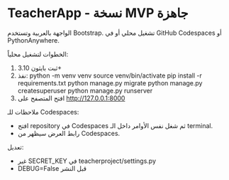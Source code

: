 # TeacherApp - نسخة MVP جاهزة
الواجهة بالعربية وتستخدم Bootstrap.
تشغيل محلي أو في GitHub Codespaces أو PythonAnywhere.

الخطوات لتشغيل محلياً:
1. ثبت بايثون 3.10+
2. نفذ:
   python -m venv venv
   source venv/bin/activate
   pip install -r requirements.txt
   python manage.py migrate
   python manage.py createsuperuser
   python manage.py runserver
3. افتح المتصفح على http://127.0.0.1:8000

ملاحظات للـ Codespaces:
- افتح repository في Codespaces ثم شغل نفس الأوامر داخل الـ terminal.
- رابط العرض سيظهر من Codespaces.

تعديل:
- غير SECRET_KEY في teacherproject/settings.py
- DEBUG=False قبل النشر
